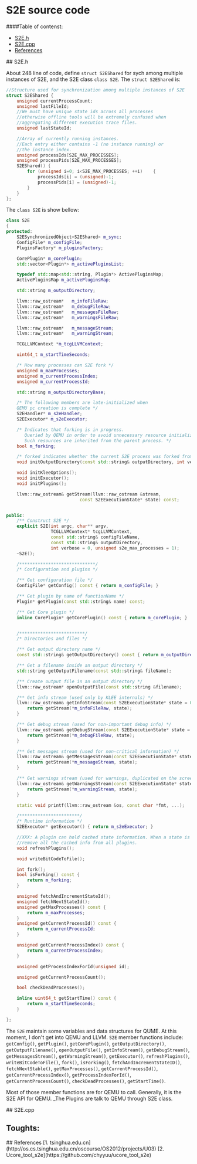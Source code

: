 S2E source code
===
####Table of contenst:

- [S2E.h](#S2E.h)
- [S2E.cpp](#S2E.cpp)
- [References](#reference)

<a name="S2E.h"/>
## S2E.h

About 248 line of code, define `struct S2EShared` for sych among multiple instances of S2E, and the S2E class `class S2E`. The `struct S2EShared` is:

```cpp
//Structure used for synchronization among multiple instances of S2E
struct S2EShared {
    unsigned currentProcessCount;
    unsigned lastFileId;
    //We must have unique state ids across all processes
    //otherwise offline tools will be extremely confused when
    //aggregating different execution trace files.
    unsigned lastStateId;

    //Array of currently running instances.
    //Each entry either contains -1 (no instance running) or
    //the instance index.
    unsigned processIds[S2E_MAX_PROCESSES];
    unsigned processPids[S2E_MAX_PROCESSES];
    S2EShared() {
        for (unsigned i=0; i<S2E_MAX_PROCESSES; ++i)    {
            processIds[i] = (unsigned)-1;
            processPids[i] = (unsigned)-1;
        }
    }
};
```

The `class S2E` is show bellow:

```cpp
class S2E
{
protected:
    S2ESynchronizedObject<S2EShared> m_sync;
    ConfigFile* m_configFile;
    PluginsFactory* m_pluginsFactory;

    CorePlugin* m_corePlugin;
    std::vector<Plugin*> m_activePluginsList;

    typedef std::map<std::string, Plugin*> ActivePluginsMap;
    ActivePluginsMap m_activePluginsMap;

    std::string m_outputDirectory;

    llvm::raw_ostream*   m_infoFileRaw;
    llvm::raw_ostream*   m_debugFileRaw;
    llvm::raw_ostream*   m_messagesFileRaw;
    llvm::raw_ostream*   m_warningsFileRaw;

    llvm::raw_ostream*   m_messageStream;
    llvm::raw_ostream*   m_warningStream;

    TCGLLVMContext *m_tcgLLVMContext;

    uint64_t m_startTimeSeconds;

    /* How many processes can S2E fork */
    unsigned m_maxProcesses;
    unsigned m_currentProcessIndex;
    unsigned m_currentProcessId;

    std::string m_outputDirectoryBase;

    /* The following members are late-initialized when
    QEMU pc creation is complete */
    S2EHandler* m_s2eHandler;
    S2EExecutor* m_s2eExecutor;

    /* Indicates that forking is in progress.
       Queried by QEMU in order to avoid unnecessary resource initializations.
       Such resources are inherited from the parent process. */
    bool m_forking;

    /* forked indicates whether the current S2E process was forked from a parent S2E process */
    void initOutputDirectory(const std::string& outputDirectory, int verbose, bool forked);

    void initKleeOptions();
    void initExecutor();
    void initPlugins();

    llvm::raw_ostream& getStream(llvm::raw_ostream &stream,
                            const S2EExecutionState* state) const;


public:
    /** Construct S2E */
    explicit S2E(int argc, char** argv,
                 TCGLLVMContext* tcgLLVMContext,
                 const std::string& configFileName,
                 const std::string& outputDirectory,
                 int verbose = 0, unsigned s2e_max_processes = 1);
    ~S2E();

    /*****************************/
    /* Configuration and plugins */

    /** Get configuration file */
    ConfigFile* getConfig() const { return m_configFile; }

    /** Get plugin by name of functionName */
    Plugin* getPlugin(const std::string& name) const;

    /** Get Core plugin */
    inline CorePlugin* getCorePlugin() const { return m_corePlugin; }


    /*************************/
    /* Directories and files */

    /** Get output directory name */
    const std::string& getOutputDirectory() const { return m_outputDirectory; }

    /** Get a filename inside an output directory */
    std::string getOutputFilename(const std::string& fileName);

    /** Create output file in an output directory */
    llvm::raw_ostream* openOutputFile(const std::string &filename);

    /** Get info stream (used only by KLEE internals) */
    llvm::raw_ostream& getInfoStream(const S2EExecutionState* state = 0) const {
        return getStream(*m_infoFileRaw, state);
    }

    /** Get debug stream (used for non-important debug info) */
    llvm::raw_ostream& getDebugStream(const S2EExecutionState* state = 0) const {
        return getStream(*m_debugFileRaw, state);
    }

    /** Get messages stream (used for non-critical information) */
    llvm::raw_ostream& getMessagesStream(const S2EExecutionState* state = 0) const {
        return getStream(*m_messageStream, state);
    }

    /** Get warnings stream (used for warnings, duplicated on the screen) */
    llvm::raw_ostream& getWarningsStream(const S2EExecutionState* state = 0) const {
        return getStream(*m_warningStream, state);
    }

    static void printf(llvm::raw_ostream &os, const char *fmt, ...);

    /***********************/
    /* Runtime information */
    S2EExecutor* getExecutor() { return m_s2eExecutor; }

    //XXX: A plugin can hold cached state information. When a state is deleted,
    //remove all the cached info from all plugins.
    void refreshPlugins();

    void writeBitCodeToFile();

    int fork();
    bool isForking() const {
        return m_forking;
    }

    unsigned fetchAndIncrementStateId();
    unsigned fetchNextStateId();
    unsigned getMaxProcesses() const {
        return m_maxProcesses;
    }
    unsigned getCurrentProcessId() const {
        return m_currentProcessId;
    }

    unsigned getCurrentProcessIndex() const {
        return m_currentProcessIndex;
    }

    unsigned getProcessIndexForId(unsigned id);

    unsigned getCurrentProcessCount();

    bool checkDeadProcesses();

    inline uint64_t getStartTime() const {
        return m_startTimeSeconds;
    }

};
```
The `S2E` maintain some variables and data structures for QUME. At this moment, I don't get into QEMU and LLVM. `S2E` member functions include: `getConfig()`, `getPlugin()`, `getCorePlugin()`, `getOutputDirectory()`, `getOutputFilename()`, `openOutputFile()`, `getInfoStream()`, `getDebugStream()`, `getMessagesStream()`, `getWarningStream()`, `getExecutor()`, `refreshPlugins()`, `writeBitCodeToFile()`, `fork()`, `isForking()`, `fetchAndIncrementStateID()`, `fetchNextStable()`, `getMaxProcesses()`, `getCurrentProcessId()`, `getCurrentProcessIndex()`, `getProcessIndexForId()`, `getCurrentProcessCount()`, `checkDeadProcesses()`, `getStartTime()`. 

Most of those member functions are for QEMU to call. Generally, it is the S2E API for QEMU. _The Plugins are talk to QEMU through S2E class. 

<a name="S2E.cpp"/>
## S2E.cpp




## Toughts:



<a name="reference"/>
## References
[1. tsinghua.edu.cn](http://os.cs.tsinghua.edu.cn/oscourse/OS2012/projects/U03)
[2. Ucore_tool_s2e](https://github.com/chyyuu/ucore_tool_s2e)
